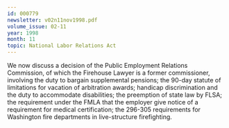 ```yaml
---
id: 000779
newsletter: v02n11nov1998.pdf
volume_issue: 02-11
year: 1998
month: 11
topic: National Labor Relations Act
---
```


We now discuss a decision of the Public Employment Relations Commission, of which the Firehouse Lawyer is a former commissioner, involving the duty to bargain supplemental pensions; the 90-day statute of limitations for vacation of arbitration awards; handicap discrimination and the duty to accommodate disabilities; the preemption of state law by FLSA; the requirement under the FMLA that the employer give notice of a requirement for medical certification; the 296-305 requirements for Washington fire departments in live-structure firefighting.